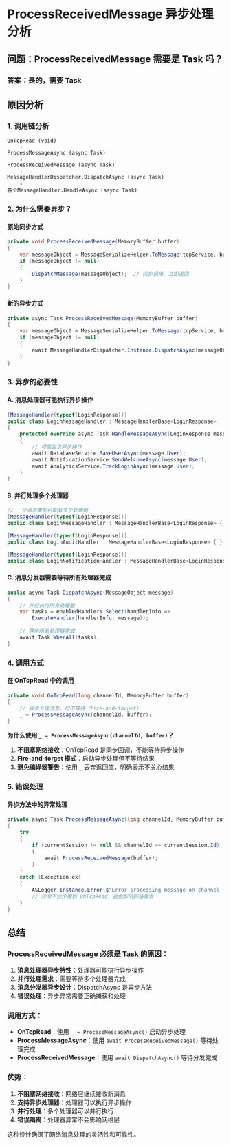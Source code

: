 # ProcessReceivedMessage 异步处理分析

## 问题：ProcessReceivedMessage 需要是 Task 吗？

### 答案：是的，需要 Task

## 原因分析

### 1. 调用链分析

```
OnTcpRead (void) 
    ↓
ProcessMessageAsync (async Task) 
    ↓  
ProcessReceivedMessage (async Task)
    ↓
MessageHandlerDispatcher.DispatchAsync (async Task)
    ↓
各个MessageHandler.HandleAsync (async Task)
```

### 2. 为什么需要异步？

#### 原始同步方式
```csharp
private void ProcessReceivedMessage(MemoryBuffer buffer)
{
    var messageObject = MessageSerializeHelper.ToMessage(tcpService, buffer);
    if (messageObject != null)
    {
        DispatchMessage(messageObject);  // 同步调用，立即返回
    }
}
```

#### 新的异步方式
```csharp
private async Task ProcessReceivedMessage(MemoryBuffer buffer)
{
    var messageObject = MessageSerializeHelper.ToMessage(tcpService, buffer);
    if (messageObject != null)
    {
        await MessageHandlerDispatcher.Instance.DispatchAsync(messageObject);  // 异步调用，等待完成
    }
}
```

### 3. 异步的必要性

#### A. 消息处理器可能执行异步操作
```csharp
[MessageHandler(typeof(LoginResponse))]
public class LoginMessageHandler : MessageHandlerBase<LoginResponse>
{
    protected override async Task HandleMessageAsync(LoginResponse message)
    {
        // 可能包含异步操作
        await DatabaseService.SaveUserAsync(message.User);
        await NotificationService.SendWelcomeAsync(message.User);
        await AnalyticsService.TrackLoginAsync(message.User);
    }
}
```

#### B. 并行处理多个处理器
```csharp
// 一个消息类型可能有多个处理器
[MessageHandler(typeof(LoginResponse))]
public class LoginMessageHandler : MessageHandlerBase<LoginResponse> { }

[MessageHandler(typeof(LoginResponse))]
public class LoginAuditHandler : MessageHandlerBase<LoginResponse> { }

[MessageHandler(typeof(LoginResponse))]
public class LoginNotificationHandler : MessageHandlerBase<LoginResponse> { }
```

#### C. 消息分发器需要等待所有处理器完成
```csharp
public async Task DispatchAsync(MessageObject message)
{
    // 并行执行所有处理器
    var tasks = enabledHandlers.Select(handlerInfo => 
        ExecuteHandler(handlerInfo, message));
    
    // 等待所有处理器完成
    await Task.WhenAll(tasks);
}
```

### 4. 调用方式

#### 在 OnTcpRead 中的调用
```csharp
private void OnTcpRead(long channelId, MemoryBuffer buffer)
{
    // 异步处理消息，但不等待（fire-and-forget）
    _ = ProcessMessageAsync(channelId, buffer);
}
```

**为什么使用 `_ = ProcessMessageAsync(channelId, buffer)`？**

1. **不阻塞网络接收**：OnTcpRead 是同步回调，不能等待异步操作
2. **Fire-and-forget 模式**：启动异步处理但不等待结果
3. **避免编译器警告**：使用 `_` 丢弃返回值，明确表示不关心结果

### 5. 错误处理

#### 异步方法中的异常处理
```csharp
private async Task ProcessMessageAsync(long channelId, MemoryBuffer buffer)
{
    try
    {
        if (currentSession != null && channelId == currentSession.Id)
        {
            await ProcessReceivedMessage(buffer);
        }
    }
    catch (Exception ex)
    {
        ASLogger.Instance.Error($"Error processing message on channel {channelId}: {ex.Message}");
        // 异常不会传播到 OnTcpRead，避免影响网络接收
    }
}
```

## 总结

### ProcessReceivedMessage 必须是 Task 的原因：

1. **消息处理器异步特性**：处理器可能执行异步操作
2. **并行处理需求**：需要等待多个处理器完成
3. **消息分发器异步设计**：DispatchAsync 是异步方法
4. **错误处理**：异步异常需要正确捕获和处理

### 调用方式：

- **OnTcpRead**：使用 `_ = ProcessMessageAsync()` 启动异步处理
- **ProcessMessageAsync**：使用 `await ProcessReceivedMessage()` 等待处理完成
- **ProcessReceivedMessage**：使用 `await DispatchAsync()` 等待分发完成

### 优势：

1. **不阻塞网络接收**：网络层继续接收新消息
2. **支持异步处理器**：处理器可以执行异步操作
3. **并行处理**：多个处理器可以并行执行
4. **错误隔离**：处理器异常不会影响网络层

这种设计确保了网络消息处理的灵活性和可靠性。

